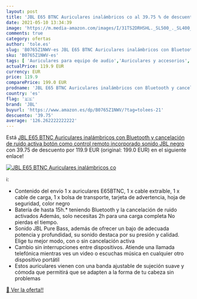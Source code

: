 ```yaml
---
layout: post
title: 'JBL E65 BTNC Auriculares inalámbricos co al 39.75 % de descuento'
date: 2021-05-10 13:34:39
image: 'https://m.media-amazon.com/images/I/31TS2DRHSHL._SL500_._SL400_.jpg'
comments: true
category: ofertas
author: 'tole.es'
slug: 'B0765Z1NWV-es JBL E65 BTNC Auriculares inalámbricos con Bluetooth y...'
sku: 'B0765Z1NWV-es'
tags: [ 'Auriculares para equipo de audio','Auriculares y accesorios','Electrónica','auriculares','bluetooth','jbl', ]
actualPrice: 119.9 EUR
currency: EUR
price: 119.9
comparePrice: 199.0 EUR
prodname: 'JBL E65 BTNC Auriculares inalámbricos con Bluetooth y cancelación de ruido activa  botón como control remoto incorporado  sonido JBL  negro'
country: 'es'
flag: '🇪🇸'
brand: 'JBL'
buyurl: 'https://www.amazon.es/dp/B0765Z1NWV/?tag=tolees-21'
descuento: '39.75'
average: '126.262222222222'
---
```


Está [JBL E65 BTNC Auriculares inalámbricos con Bluetooth y cancelación de ruido activa  botón como control remoto incorporado  sonido JBL  negro](https://www.amazon.es/dp/B0765Z1NWV/?tag=tolees-21) con 39.75 de descuento por 119.9 EUR (original: 199.0 EUR) en el siguiente enlace!

[![JBL E65 BTNC Auriculares inalámbricos co](https://m.media-amazon.com/images/I/31TS2DRHSHL._SL500_._SL400_.jpg)](https://www.amazon.es/dp/B0765Z1NWV/?tag=tolees-21)

ℹ️:

- Contenido del envío 1 x auriculares E65BTNC, 1 x cable extraíble, 1 x cable de carga, 1 x bolsa de transporte, tarjeta de advertencia, hoja de seguridad, color negro
- Batería de hasta 15h.* teniendo Bluetooth y la cancelación de ruido activados Además, solo necesitas 2h para una carga completa No pierdas el tiempo.
- Sonido JBL Pure Bass, además de ofrecer un bajo de adecuada potencia y profundidad, su sonido destaca por su presión y calidad. Elige tu mejor modo, con o sin cancelación activa
- Cambio sin interrupciones entre dispositivos. Atiende una llamada telefónica mientras ves un video o escuchas música en cualquier otro dispositivo portátil
- Estos auriculares vienen con una banda ajustable de sujeción suave y cómoda que permitirá que se adapten a la forma de tu cabeza sin problemas

[🛒 Ver la oferta!!](https://www.amazon.es/dp/B0765Z1NWV/?tag=tolees-21)
